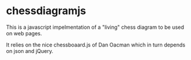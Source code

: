# chessdiagramjs

This is a javascript impelmentation of a "living" chess diagram to be used on web pages.

It relies on the nice chessboaard.js of Dan Oacman which in turn depends on json and jQuery.
